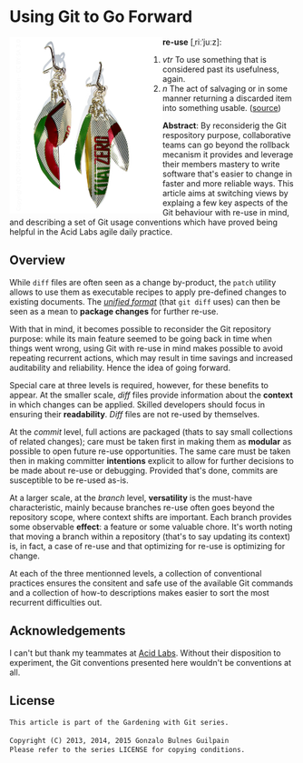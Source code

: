 Using Git to Go Forward
=======================

<img src="assets/reuse-243x310.png" alt="" align="left"/>

**re-use** [ˌriːˈjuːz]:

1. _vtr_ To use something that is considered past its usefulness, again.
2. _n_ The act of salvaging or in some manner returning a discarded item into something usable. ([source][wiktionary])

  [wiktionary]: https://en.wiktionary.org/wiki/reuse


**Abstract**: By reconsiderig the Git respository purpose, collaborative teams can go beyond the rollback mecanism it provides and leverage their members mastery to write software that's easier to change in faster and more reliable ways. This article aims at switching views by explaing a few key aspects of the Git behaviour with re-use in mind, and describing a set of Git usage conventions which have proved being helpful in the Acid Labs agile daily practice.

Overview
--------

While `diff` files are often seen as a change by-product, the `patch` utility allows to use them as executable recipes to apply pre-defined changes to existing documents. The _[unified format][unidiff]_ (that `git diff` uses) can then be seen as a mean to **package changes** for further re-use.

With that in mind, it becomes possible to reconsider the Git repository purpose: while its main feature seemed to be going back in time when things went wrong, using Git with re-use in mind makes possible to avoid repeating recurrent actions, which may result in time savings and increased auditability and reliability. Hence the idea of going forward.

Special care at three levels is required, however, for these benefits to appear. At the smaller scale, _diff_ files provide information about the **context** in which changes can be applied. Skilled developers should focus in ensuring their **readability**. _Diff_ files are not re-used by themselves.

At the _commit_ level, full actions are packaged (thats to say small collections of related changes); care must be taken first in making them as **modular** as possible to open future re-use opportunities. The same care must be taken then in making committer **intentions** explicit to allow for further decisions to be made about re-use or debugging. Provided that's done, commits are susceptible to be re-used as-is.

At a larger scale, at the _branch_ level, **versatility** is the must-have characteristic, mainly because branches re-use often goes beyond the repository scope, where context shifts are important. Each branch provides some observable **effect**: a feature or some valuable chore. It's worth noting that moving a branch within a repository (that's to say updating its context) is, in fact, a case of re-use and that optimizing for re-use is optimizing for change.

At each of the three mentionned levels, a collection of conventional practices ensures the consitent and safe use of the available Git commands and a collection of how-to descriptions makes easier to sort the most recurrent difficulties out.

  [unidiff]: https://www.gnu.org/software/diffutils/manual/html_node/Context.html

Acknowledgements
----------------

I can't but thank my teammates at [Acid Labs](https://github.com/acidlabs). Without their disposition to experiment, the Git conventions presented here wouldn't be conventions at all.

License
-------

    This article is part of the Gardening with Git series.

    Copyright (C) 2013, 2014, 2015 Gonzalo Bulnes Guilpain
    Please refer to the series LICENSE for copying conditions.

